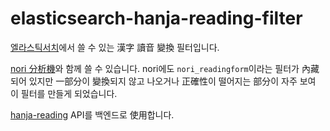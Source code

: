 # elasticsearch-hanja-reading-filter
[엘라스틱서치][elasticsearch]에서 쓸 수 있는 漢字 讀音 變換 필터입니다.

[nori 分析機][analysis-nori]와 함께 쓸 수 있습니다. nori에도 `nori_readingform`이라는 필터가 內藏되어 있지만 一部分이 變換되지 않고 나오거나 正確性이 떨어지는 部分이 자주 보여 이 필터를 만들게 되었습니다.

[hanja-reading][hanja-reading] API를 백엔드로 使用합니다.

[elasticsearch]: https://github.com/elastic/elasticsearch
[hanja-reading]: https://github.com/Lee0701/hanja-reading
[analysis-nori]: https://github.com/elastic/elasticsearch/tree/main/plugins/analysis-nori
